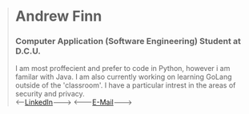 > # Andrew Finn
> ### Computer Application (Software Engineering) Student at D.C.U.
>
> I am most proffecient and prefer to code in Python, however i am familar with Java. I am also currently working on learning GoLang outside of the 'classroom'. I have a particular intrest in the areas of security and privacy.<br>
> <--[LinkedIn](https://go.afinn.me/linkedin)--->  <---[E-Mail](mailto:a@afinn.me?subject=%5BRefer%3AGitHub%5D)--->
